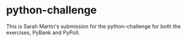 # python-challenge

This is Sarah Martin's submission for the python-challenge for both the exercises, PyBank and PyPoll.
